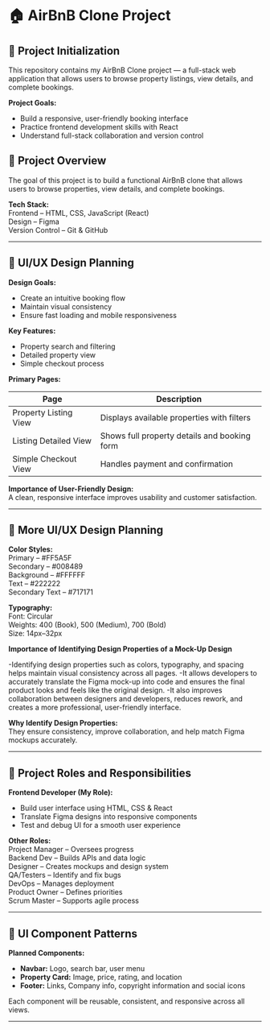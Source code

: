 # 🏠 AirBnB Clone Project

## 🧭 Project Initialization

This repository contains my AirBnB Clone project — a full-stack web application that allows users to browse property listings, view details, and complete bookings.

**Project Goals:**
- Build a responsive, user-friendly booking interface  
- Practice frontend development skills with React  
- Understand full-stack collaboration and version control  

## 🎯 Project Overview
The goal of this project is to build a functional AirBnB clone that allows users to browse properties, view details, and complete bookings.

**Tech Stack:**  
Frontend – HTML, CSS, JavaScript (React)  
Design – Figma  
Version Control – Git & GitHub

---

## 🎨 UI/UX Design Planning

**Design Goals:**  
- Create an intuitive booking flow  
- Maintain visual consistency  
- Ensure fast loading and mobile responsiveness  

**Key Features:**  
- Property search and filtering  
- Detailed property view  
- Simple checkout process  

**Primary Pages:**

| Page | Description |
|------|--------------|
| Property Listing View | Displays available properties with filters |
| Listing Detailed View | Shows full property details and booking form |
| Simple Checkout View | Handles payment and confirmation |

**Importance of User-Friendly Design:**  
A clean, responsive interface improves usability and customer satisfaction.

---

## 🎨 More UI/UX Design Planning

**Color Styles:**  
Primary – #FF5A5F  
Secondary – #008489  
Background – #FFFFFF  
Text – #222222  
Secondary Text – #717171  

**Typography:**  
Font: Circular  
Weights: 400 (Book), 500 (Medium), 700 (Bold)  
Size: 14px–32px  

**Importance of Identifying Design Properties of a Mock-Up Design**

-Identifying design properties such as colors, typography, and spacing helps maintain visual consistency across all pages.
-It allows developers to accurately translate the Figma mock-up into code and ensures the final product looks and feels like the original design.
-It also improves collaboration between designers and developers, reduces rework, and creates a more professional, user-friendly interface.

**Why Identify Design Properties:**  
They ensure consistency, improve collaboration, and help match Figma mockups accurately.

---

## 👥 Project Roles and Responsibilities

**Frontend Developer (My Role):**  
- Build user interface using HTML, CSS & React  
- Translate Figma designs into responsive components  
- Test and debug UI for a smooth user experience  

**Other Roles:**  
Project Manager – Oversees progress  
Backend Dev – Builds APIs and data logic  
Designer – Creates mockups and design system  
QA/Testers – Identify and fix bugs  
DevOps – Manages deployment  
Product Owner – Defines priorities  
Scrum Master – Supports agile process

---

## 🧩 UI Component Patterns

**Planned Components:**  
- **Navbar:** Logo, search bar, user menu  
- **Property Card:** Image, price, rating, and location  
- **Footer:** Links, Company info, copyright information and social icons  

Each component will be reusable, consistent, and responsive across all views.

---


